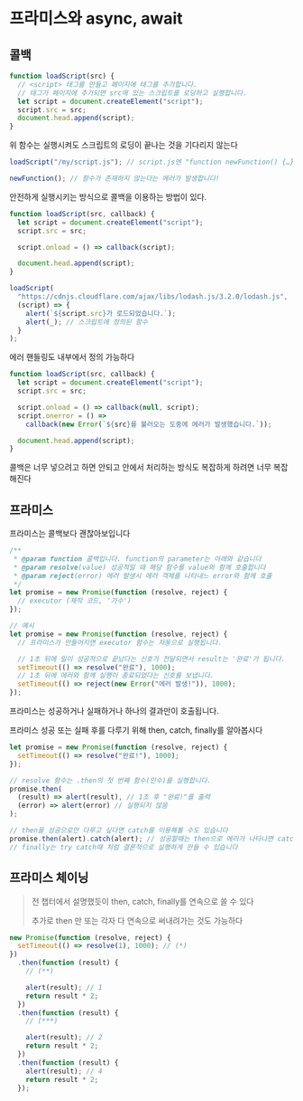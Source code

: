 # 프라미스와 async, await

## 콜백

```javascript
function loadScript(src) {
  // <script> 태그를 만들고 페이지에 태그를 추가합니다.
  // 태그가 페이지에 추가되면 src에 있는 스크립트를 로딩하고 실행합니다.
  let script = document.createElement("script");
  script.src = src;
  document.head.append(script);
}
```

위 함수는 실행시켜도 스크립트의 로딩이 끝나는 것을 기다리지 않는다

```javascript
loadScript("/my/script.js"); // script.js엔 "function newFunction() {…}"이 있습니다.

newFunction(); // 함수가 존재하지 않는다는 에러가 발생합니다!
```

안전하게 실행시키는 방식으로 콜백을 이용하는 방법이 있다.

```javascript
function loadScript(src, callback) {
  let script = document.createElement("script");
  script.src = src;

  script.onload = () => callback(script);

  document.head.append(script);
}

loadScript(
  "https://cdnjs.cloudflare.com/ajax/libs/lodash.js/3.2.0/lodash.js",
  (script) => {
    alert(`${script.src}가 로드되었습니다.`);
    alert(_); // 스크립트에 정의된 함수
  }
);
```

에러 핸들링도 내부에서 정의 가능하다

```javascript
function loadScript(src, callback) {
  let script = document.createElement("script");
  script.src = src;

  script.onload = () => callback(null, script);
  script.onerror = () =>
    callback(new Error(`${src}를 불러오는 도중에 에러가 발생했습니다.`));

  document.head.append(script);
}
```

콜백은 너무 넣으려고 하면 안되고 안에서 처리하는 방식도 복잡하게 하려면 너무 복잡해진다

## 프라미스

프라미스는 콜백보다 괜찮아보입니다

```javascript
/**
 * @param function 콜백입니다. function의 parameter는 아래와 같습니다
 * @param resolve(value) 성공적일 때 해당 함수를 value와 함께 호출합니다
 * @param reject(error) 에러 발생시 에러 객체를 나타내느 error와 함께 호출
 */
let promise = new Promise(function (resolve, reject) {
  // executor (제작 코드, '가수')
});

// 예시
let promise = new Promise(function (resolve, reject) {
  // 프라미스가 만들어지면 executor 함수는 자동으로 실행됩니다.

  // 1초 뒤에 일이 성공적으로 끝났다는 신호가 전달되면서 result는 '완료'가 됩니다.
  setTimeout(() => resolve("완료"), 1000);
  // 1초 뒤에 에러와 함께 실행이 종료되었다는 신호를 보냅니다.
  setTimeout(() => reject(new Error("에러 발생!")), 1000);
});
```

프라미스는 성공하거나 실패하거나 하나의 결과만이 호출됩니다.

프라미스 성공 또는 실패 후를 다루기 위해 then, catch, finally를 알아봅시다

```javascript
let promise = new Promise(function (resolve, reject) {
  setTimeout(() => resolve("완료!"), 1000);
});

// resolve 함수는 .then의 첫 번째 함수(인수)를 실행합니다.
promise.then(
  (result) => alert(result), // 1초 후 "완료!"를 출력
  (error) => alert(error) // 실행되지 않음
);

// then을 성공으로만 다루고 싶다면 catch를 이용해볼 수도 있습니다
promise.then(alert).catch(alert); // 성공할때는 then으로 에러가 나타나면 catch로 이동됩니다
// finally는 try catch때 처럼 결론적으로 실행하게 만들 수 있습니다
```

## 프라미스 체이닝

> 전 챕터에서 설명했듯이 then, catch, finally를 연속으로 쓸 수 있다
>
> 추가로 then 만 또는 각자 다 연속으로 써내려가는 것도 가능하다

```javascript
new Promise(function (resolve, reject) {
  setTimeout(() => resolve(1), 1000); // (*)
})
  .then(function (result) {
    // (**)

    alert(result); // 1
    return result * 2;
  })
  .then(function (result) {
    // (***)

    alert(result); // 2
    return result * 2;
  })
  .then(function (result) {
    alert(result); // 4
    return result * 2;
  });
```

